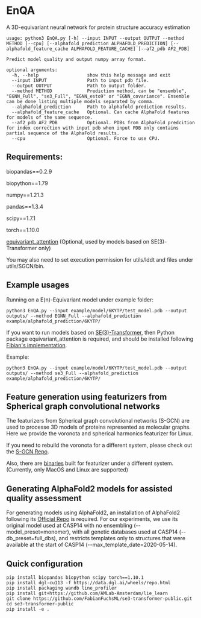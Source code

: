 # EnQA

A 3D-equivariant neural network for protein structure accuracy estimation


```
usage: python3 EnQA.py [-h] --input INPUT --output OUTPUT --method METHOD [--cpu] [--alphafold_prediction ALPHAFOLD_PREDICTION] [--alphafold_feature_cache ALPHAFOLD_FEATURE_CACHE] [--af2_pdb AF2_PDB]

Predict model quality and output numpy array format.

optional arguments:
  -h, --help                  show this help message and exit
  --input INPUT               Path to input pdb file.
  --output OUTPUT             Path to output folder.
  --method METHOD             Prediction method, can be "ensemble", "EGNN_Full", "se3_Full", "EGNN_esto9" or "EGNN_covariance". Ensemble can be done listing multiple models separated by comma.
  --alphafold_prediction      Path to alphafold prediction results.               
  --alphafold_feature_cache   Optional. Can cache AlphaFold features for models of the same sequence.
  --af2_pdb AF2_PDB           Optional. PDBs from AlphaFold predcition for index correction with input pdb when input PDB only contains partial sequence of the AlphaFold results.
  --cpu                       Optional. Force to use CPU.

```

## Requirements:
biopandas==0.2.9

biopython==1.79

numpy==1.21.3

pandas==1.3.4

scipy==1.7.1

torch==1.10.0

[equivariant_attention](https://github.com/FabianFuchsML/se3-transformer-public) (Optional, used by models based on SE(3)-Transformer only)

You may also need to set execution permission for utils/lddt and files under utils/SGCN/bin. 

## Example usages

Running on a E(n)-Equivariant model under example folder:

```
python3 EnQA.py --input example/model/6KYTP/test_model.pdb --output outputs/ --method EGNN_Full --alphafold_prediction example/alphafold_prediction/6KYTP/
```

If you want to run models based on [SE(3)-Transformer](https://arxiv.org/abs/2006.10503), then Python package equivariant_attention is required, and should be installed following [Fibian's implementation](https://github.com/FabianFuchsML/se3-transformer-public).

Example:

```
python3 EnQA.py --input example/model/6KYTP/test_model.pdb --output outputs/ --method se3_Full --alphafold_prediction example/alphafold_prediction/6KYTP/  
```

## Feature generation using featurizers from Spherical graph convolutional networks 

The featurizers from Spherical graph convolutional networks (S-GCN) are used to processe 3D models of proteins represented as molecular graphs.
Here we provide the voronota and spherical harmonics featurizer for Linux.

If you need to rebuild the voronota for a different system, please check out the [S-GCN Repo](https://gitlab.inria.fr/GruLab/s-gcn/-/tree/master/#voronota).

Also, there are [binaries](https://gitlab.inria.fr/GruLab/s-gcn/-/tree/master/#spherical-harmonics-featurizer) built for featurizer under a different system. (Currently, only MacOS and Linux are supported)


## Generating AlphaFold2 models for assisted quality assessment

For generating models using AlphaFold2, an installation of AlphaFold2 following its [Official Repo](https://github.com/deepmind/alphafold) is required. For our experiments, we use its original model used at CASP14 with no ensembling (--model_preset=monomer), with all genetic databases used at CASP14 (--db_preset=full_dbs), and restricts templates only to structures that were available at the start of CASP14 (--max_template_date=2020-05-14).

## Quick configuration

```
pip install biopandas biopython scipy torch==1.10.1
pip install dgl-cu113 -f https://data.dgl.ai/wheels/repo.html
pip install packaging wandb line_profiler
pip install git+https://github.com/AMLab-Amsterdam/lie_learn
git clone https://github.com/FabianFuchsML/se3-transformer-public.git
cd se3-transformer-public
pip install -e .
```
